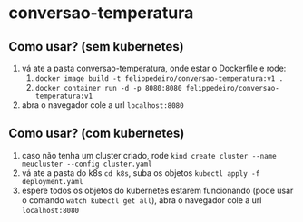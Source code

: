 # conversao-temperatura

## Como usar? (sem kubernetes)

1. vá ate a pasta conversao-temperatura, onde estar o Dockerfile e rode:
   1. `docker image build -t felippedeiro/conversao-temperatura:v1 .`
   1. `docker container run -d -p 8080:8080 felippedeiro/conversao-temperatura:v1`
1. abra o navegador cole a url `localhost:8080`

## Como usar? (com kubernetes)

1. caso não tenha um cluster criado, rode `kind create cluster --name meucluster --config cluster.yaml `
1. vá ate a pasta do k8s `cd k8s`, suba os objetos `kubectl apply -f deployment.yaml`
1. espere todos os objetos do kubernetes estarem funcionando (pode usar o comando `watch kubectl get all`), abra o navegador cole a url `localhost:8080`
